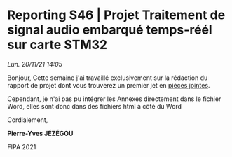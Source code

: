 # Reporting S46 | Projet Traitement de signal audio embarqué temps-réél sur carte STM32

*Lun. 20/11/21 14:05*

Bonjour,
Cette semaine j'ai travaillé exclusivement sur la rédaction du rapport de projet dont vous trouverez un premier jet en [pièces jointes](https://piwithy.fr/files/Public/ensta/pfe_stm32/assets/00_Documentation/Reporting/rapport_S46.zip).

Cependant, je n'ai pas pu intégrer les Annexes directement dans le fichier Word, elles sont donc dans des fichiers html à côté du Word

Cordialement,

**Pierre-Yves JÉZÉGOU**

FIPA 2021
